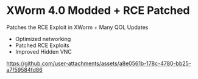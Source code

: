 # XWorm 4.0 Modded + RCE Patched
Patches the RCE Exploit in XWorm + Many QOL Updates
- Optimized networking
- Patched RCE Exploits
- Improved Hidden VNC

https://github.com/user-attachments/assets/a8e0561b-178c-4780-bb25-a7f59584fd86
